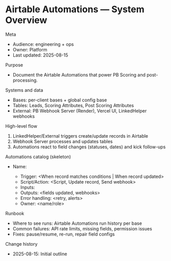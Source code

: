 # Airtable Automations — System Overview

Meta
- Audience: engineering + ops
- Owner: Platform
- Last updated: 2025-08-15

Purpose
- Document the Airtable Automations that power PB Scoring and post-processing.

Systems and data
- Bases: per-client bases + global config base
- Tables: Leads, Scoring Attributes, Post Scoring Attributes
- External: PB Webhook Server (Render), Vercel UI, LinkedHelper webhooks

High-level flow
1) LinkedHelper/External triggers create/update records in Airtable
2) Webhook Server processes and updates tables
3) Automations react to field changes (statuses, dates) and kick follow-ups

Automations catalog (skeleton)
- Name: <Automation Name>
  - Trigger: <When record matches conditions | When record updated>
  - Script/Action: <Script, Update record, Send webhook>
  - Inputs: <fields>
  - Outputs: <fields updated, webhooks>
  - Error handling: <retry, alerts>
  - Owner: <name/role>

Runbook
- Where to see runs: Airtable Automations run history per base
- Common failures: API rate limits, missing fields, permission issues
- Fixes: pause/resume, re-run, repair field configs

Change history
- 2025-08-15: Initial outline
